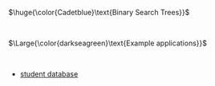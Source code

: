 $\huge{\color{Cadetblue}\text{Binary Search Trees}}$

<br/>

$\Large{\color{darkseagreen}\text{Example applications}}$

<br/>

- [student database](application/students.c)
